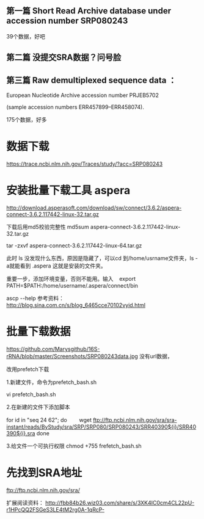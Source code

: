 

## 第一篇 Short Read Archive database under accession number SRP080243 <shrimp>
39个数据，好吧

## 第二篇 没提交SRA数据？问号脸

## 第三篇 Raw demultiplexed sequence data ：<oyster>

European Nucleotide Archive accession number PRJEB5702 

(sample accession numbers ERR457899–ERR458074). 

175个数据，好多


# 数据下载

https://trace.ncbi.nlm.nih.gov/Traces/study/?acc=SRP080243

# 安装批量下载工具 aspera
http://download.asperasoft.com/download/sw/connect/3.6.2/aspera-connect-3.6.2.117442-linux-32.tar.gz

下载后用md5校验完整性
md5sum aspera-connect-3.6.2.117442-linux-32.tar.gz

tar -zxvf aspera-connect-3.6.2.117442-linux-64.tar.gz

此时 ls 没发现什么东西，原因是隐藏了，可以cd 到/home/usrname文件夹，ls -a就能看到 .aspera
这就是安装的文件夹。

重要一步，添加环境变量，否则不能用。输入   
export PATH=$PATH:/home/username/.aspera/connect/bin

ascp --help
参考资料：http://blog.sina.com.cn/s/blog_6465cce70102vyid.html

# 批量下载数据

https://github.com/Marysgithub/16S-rRNA/blob/master/Screenshots/SRP080243data.jpg
没有url数据，

改用prefetch下载

1.新建文件，命令为prefetch_bash.sh   

vi prefetch_bash.sh


2.在新建的文件下添加脚本

for id in "seq 24 62";
do
　　wget ftp://ftp.ncbi.nlm.nih.gov/sra/sra-instant/reads/ByStudy/sra/SRP/SRP080/SRP080243/SRR40390${i}/SRR40390${i}.sra
done

3.给文件一个可执行权限
chmod +755 frefetch_bash.sh

# 先找到SRA地址
ftp://ftp.ncbi.nlm.nih.gov/sra/


扩展阅读资料：
http://fbb84b26.wiz03.com/share/s/3XK4IC0cm4CL22pU-r1HPcQQ2FSGeS3LE4tM2rg0A-1qRcP-









